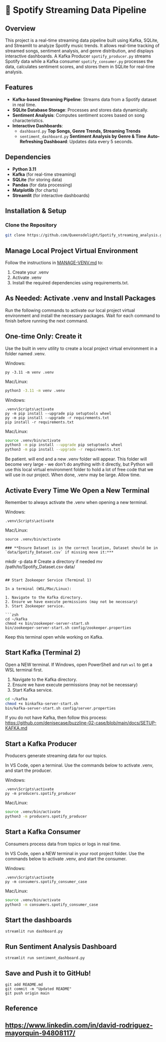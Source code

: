 # 🎵 Spotify Streaming Data Pipeline 

## **Overview**
This project is a real-time streaming data pipeline built using Kafka, SQLite, and Streamlit to analyze Spotify music trends. 
It allows real-time tracking of streamed songs, sentiment analysis, and genre distribution, and displays interactive dashboards.
A Kafka Producer `spotify_producer.py` streams Spotify data while a Kafka consumer `spotify_consumer.py` processes the data, calculates sentiment scores, and stores them in SQLite for real-time analysis.

## **Features**
- **Kafka-based Streaming Pipeline**: Streams data from a Spotify dataset in real time.  
- **SQLite Database Storage**: Processes and stores data dynamically.  
- **Sentiment Analysis**: Computes sentiment scores based on song characteristics.  
- **Interactive Dashboards**:  
   - `dashboard.py` **Top Songs, Genre Trends, Streaming Trends**   
   - `sentiment_dashboard.py` **Sentiment Analysis by Genre & Time** 
**Auto-Refreshing Dashboard**: Updates data every 5 seconds.  

## **Dependencies**
- **Python 3.11**
- **Kafka** (for real-time streaming)
- **SQLite** (for storing data)
- **Pandas** (for data processing)
- **Matplotlib** (for charts)
- **Streamlit** (for interactive dashboards)

## **Installation & Setup**
### **Clone the Repository**
```sh
git clone https://github.com/Queensdelight/Spotify_streaming_analysis.git
```
## Manage Local Project Virtual Environment

Follow the instructions in [MANAGE-VENV.md](https://github.com/denisecase/buzzline-01-case/blob/main/docs/MANAGE-VENV.md) to:
1. Create your .venv
2. Activate .venv
3. Install the required dependencies using requirements.txt.

## As Needed: Activate .venv and Install Packages

Run the following commands to activate our local project virtual environment 
and install the necessary packages. 
Wait for each command to finish before running the next command. 

## One-time Only: Create it 

Use the built in venv utility to create a local project virtual environment in a folder named .venv. 

Windows: 
```shell
py -3.11 -m venv .venv
```

Mac/Linux:
```zsh
python3 -3.11 -m venv .venv
```

Windows: 

```shell
.venv\Scripts\activate
py -m pip install --upgrade pip setuptools wheel
py -m pip install --upgrade -r requirements.txt
pip install -r requirements.txt
```

Mac/Linux: 

```zsh
source .venv/bin/activate
python3 -m pip install --upgrade pip setuptools wheel
python3 -m pip install --upgrade -r requirements.txt
```

Be patient. will end and a new .venv folder will appear.
This folder will become very large - we don't do anything with it directly, 
but Python will use this local virtual environment folder to hold a lot of
free code that we will use in our project. When done, .venv may be large. Allow time.

## Activate Every Time We Open a New Terminal 

Remember to always activate the .venv when opening a new terminal. 

Windows: 

```shell
.venv\Scripts\activate
```

Mac/Linux:

```shell
source .venv/bin/activate
```

```
### **Ensure Dataset is in the correct location, Dataset should be in `data/Spotify_Dataset.csv` if missing move it:***
```
mkdir -p data # Create a directory if needed
mv /path/to/Spotify_Dataset.csv data/
```

## Start Zookeeper Service (Terminal 1)

In a terminal (WSL/Mac/Linux):

1. Navigate to the Kafka directory.
2. Ensure we have execute permissions (may not be necessary)
3. Start Zookeeper service. 

```zsh
cd ~/kafka
chmod +x bin/zookeeper-server-start.sh
bin/zookeeper-server-start.sh config/zookeeper.properties
```

Keep this terminal open while working on Kafka.

## Start Kafka (Terminal 2)

Open a NEW terminal. If Windows, open PowerShell and run `wsl` to get a WSL terminal first.

1. Navigate to the Kafka directory.
2. Ensure we have execute permissions (may not be necessary)
3. Start Kafka service. 

```zsh
cd ~/kafka
chmod +x binkafka-server-start.sh
bin/kafka-server-start.sh config/server.properties
```

If you do not have Kafka, then follow this process:
https://github.com/denisecase/buzzline-02-case/blob/main/docs/SETUP-KAFKA.md


## Start a Kafka Producer

Producers generate streaming data for our topics.

In VS Code, open a terminal.
Use the commands below to activate .venv, and start the producer. 

Windows:
```shell
.venv\Scripts\activate
py -m producers.spotify_producer
```

Mac/Linux:
```zsh
source .venv/bin/activate
python3 -m producers.spotify_producer
```

## Start a Kafka Consumer

Consumers process data from topics or logs in real time.

In VS Code, open a NEW terminal in your root project folder. 
Use the commands below to activate .venv, and start the consumer. 

Windows:
```shell
.venv\Scripts\activate
py -m consumers.spotify_consumer_case
```

Mac/Linux:
```zsh
source .venv/bin/activate
python3 -m consumers.spotify_consumer_case
```

## **Start the dashboards**
```
streamlit run dashboard.py
```

## **Run Sentiment Analysis Dashboard**
```
streamlit run sentiment_dashboard.py
```

## **Save and Push it to GitHub!**
```
git add README.md
git commit -m "Updated README"
git push origin main
```

## Reference
## https://www.linkedin.com/in/david-rodriguez-mayorquin-94808117/

